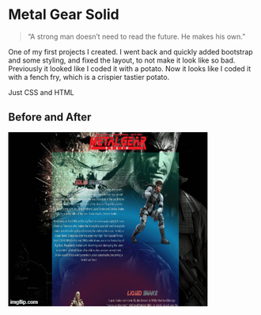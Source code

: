 # Metal Gear Solid
> “A strong man doesn’t need to read the future. He makes his own.”

One of my first projects I created. I went back and quickly added bootstrap and some styling, and fixed the layout, to not make it look like so bad. Previously it looked like I coded it with a potato. Now it looks like I coded it with a fench fry, which is a crispier tastier potato.   

Just CSS and HTML

## Before and After
![Before&After](/images/before-after.gif)